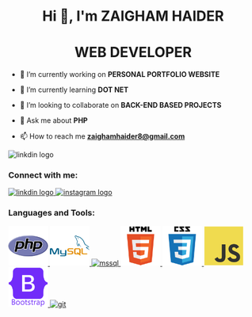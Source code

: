 <h1 align="center">Hi 👋, I'm ZAIGHAM HAIDER</h1>
<h1 align="center">WEB DEVELOPER</h1>

- 🔭 I’m currently working on **PERSONAL PORTFOLIO WEBSITE**

- 🌱 I’m currently learning **DOT NET**

- 👯 I’m looking to collaborate on **BACK-END BASED PROJECTS**

- 💬 Ask me about **PHP**

- 📫 How to reach me **zaighamhaider8@gmail.com**
<p align=left>
    <img src="https://user-images.githubusercontent.com/74038190/221352989-518609ab-b4d1-459e-929f-a08cd2bd9b3c.gif" alt="linkdin logo" width="500" height="500"/>
</p>
<h3 align="left">Connect with me:</h3>
<p align="left">
   <a href="https://www.linkedin.com/in/zaigham-haider-62b60728b?lipi=urn%3Ali%3Apage%3Ad_flagship3_profile_view_base_contact_details%3BwA1xomeAQWWYHemJgDWXcg%3D%3D" target="_blank" rel="noreferrer"> <img src="https://user-images.githubusercontent.com/74038190/235294012-0a55e343-37ad-4b0f-924f-c8431d9d2483.gif" alt="linkdin logo" width="100" height="100"/> </a>
  <a href="https://www.instagram.com/codewithalpha7?utm_source=ig_web_button_share_sheet&igsh=ZDNlZDc0MzIxNw==" target="_blank" rel="noreferrer"> <img src="https://user-images.githubusercontent.com/74038190/235294013-a33e5c43-a01c-43f6-b44d-a406d8b4ab75.gif" alt="instagram logo" width="100" height="100"/> </a>
</p>

<h3 align="left">Languages and Tools:</h3>
<p align="left"> 
       <a href="https://www.php.net" target="_blank" rel="noreferrer">
        <img src="https://raw.githubusercontent.com/devicons/devicon/master/icons/php/php-original.svg" alt="php"
            width="80" height="80" /> </a>
    <a href="https://www.mysql.com/" target="_blank" rel="noreferrer"> 
        <img
            src="https://raw.githubusercontent.com/devicons/devicon/master/icons/mysql/mysql-original-wordmark.svg"
            alt="mysql" width="80" height="80" /> 
        </a>
    <a href="https://www.microsoft.com/en-us/sql-server" target="_blank" rel="noreferrer"> <img src="https://www.svgrepo.com/show/303229/microsoft-sql-server-logo.svg" alt="mssql" width="80" height="80"/> </a>
    <a href="https://www.w3.org/html/" target="_blank" rel="noreferrer"> <img src="https://raw.githubusercontent.com/devicons/devicon/master/icons/html5/html5-original-wordmark.svg" alt="html5" width="80" height="80"/>  
    <a href="https://www.w3schools.com/css/" target="_blank" rel="noreferrer"> <img src="https://raw.githubusercontent.com/devicons/devicon/master/icons/css3/css3-original-wordmark.svg" alt="css3" width="80" height="80"/> </a> </a> <a href="https://developer.mozilla.org/en-US/docs/Web/JavaScript" target="_blank" rel="noreferrer"> <img src="https://raw.githubusercontent.com/devicons/devicon/master/icons/javascript/javascript-original.svg" alt="javascript" width="80" height="80"/> </a>
<a href="https://getbootstrap.com" target="_blank" rel="noreferrer"> <img src="https://raw.githubusercontent.com/devicons/devicon/master/icons/bootstrap/bootstrap-plain-wordmark.svg" alt="bootstrap" width="80" height="80"/> </a>
    <a href="https://git-scm.com/" target="_blank" rel="noreferrer"> <img src="https://www.vectorlogo.zone/logos/git-scm/git-scm-icon.svg" alt="git" width="80" height="80"/> </a>
</p>
